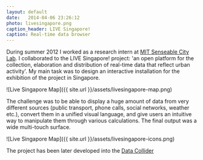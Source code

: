 ```yaml
---
layout: default
date:   2014-04-06 23:26:12
photo: livesingapore.png
caption_header: LIVE Singapore!
caption: Real-time data browser
---
```


During summer 2012 I worked as a research intern at [MIT Senseable City Lab](http://senseable.mit.edu). I collaborated to the LIVE Singapore! project: 'an open platform for the collection, elaboration and distribution of real-time data that reflect urban activity'. My main task was to design an interactive installation for the exhibition of the project in Singapore. 

![Live Singapore Map]({{ site.url }}/assets/livesingapore-map.png)

The challenge was to be able to display a huge amount of data from very different sources (public transport, phone calls, social networks, weather etc.), convert them in a unified visual language, and give users an intuitive way to manipulate them through various calculations. The final output was a wide multi-touch surface.

![Live Singapore Map]({{ site.url }}/assets/livesingapore-icons.png)

The project has been later developed into the [Data Collider](http://datacollider.io)